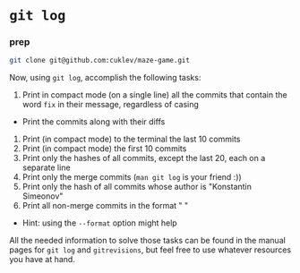 # `git log`

### prep
```sh
git clone git@github.com:cuklev/maze-game.git
```

Now, using `git log`, accomplish the following tasks:
1. Print in compact mode (on a single line) all the commits that contain the word `fix` in their message, regardless of casing
  - Print the commits along with their diffs
1. Print (in compact mode) to the terminal the last 10 commits
1. Print (in compact mode) the first 10 commits
1. Print only the hashes of all commits, except the last 20, each on a separate line
1. Print only the merge commits (`man git log` is your friend :))
1. Print only the hash of all commits whose author is "Konstantin Simeonov"
1. Print all non-merge commits in the format "<short-sha1> <author-name> <committer-name>"
  - Hint: using the `--format` option might help

All the needed information to solve those tasks can be found in the manual pages for `git log` and `gitrevisions`, but feel free to use whatever resources you have at hand.
